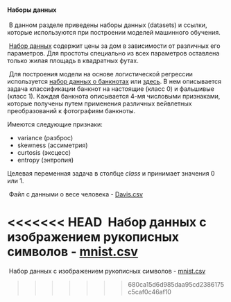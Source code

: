 #### Наборы данных

​	В данном разделе приведены наборы данных (datasets) и ссылки, которые используются при построении моделей машинного обучения.

​	 [Набор данных](kc_house_data_reduced.csv) содержит цены за дом в зависимости от различных его параметров. Для простоты специально из всех параметров оставлена только жилая площадь в квадратных футах.

​	Для построения модели на основе логистической регрессии используется [набор данных о банкнотах](ml-intro-master\datasets\data_banknote_authentication.txt) или [здесь](https://archive.ics.uci.edu/ml/datasets/banknote+authentication#). В нем описывается задача классификации банкнот на настоящие (класс 0) и фальшивые (класс 1). Каждая банкнота описывается 4-мя числовыми признаками, которые получены путем применения различных вейвлетных преобразований к фотографиям банкноты.

Имеются следующие признаки:
* variance (разброс)
* skewness (ассиметрия)
* curtosis (эксцесс)
* entropy (энтропия)

Целевая переменная задача в столбце *class* и принимает значения 0 или 1.

​	Файл с данными о весе человека - [Davis.csv](Davis.csv)

<<<<<<< HEAD
​	Набор данных с изображением рукописных символов - [mnist.csv](mnist.csv) 
=======
​	Набор данных с изображением рукописных символов - [mnist.csv]() 
>>>>>>> 680ca15d6d985daa95cd2386175c5caf0c46af10
